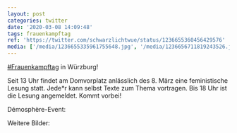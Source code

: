 ```yaml
---
layout: post
categories: twitter
date: '2020-03-08 14:09:48'
tags: frauenkampftag
ref: 'https://twitter.com/schwarzlichtwue/status/1236655360456429576'
media: ['/media/1236655335961755648.jpg', '/media/1236656711819243526.jpg', '/media/1236656717636816896.jpg', '/media/1236656722963464192.jpg', '/media/1236656727908548608.jpg']
---
```

[#Frauenkampftag](/t/frauenkampftag) in Würzburg!



Seit 13 Uhr findet am Domvorplatz anlässlich des 8. März eine feministische Lesung statt. Jede\*r kann selbst Texte zum Thema vortragen. Bis 18 Uhr ist die Lesung angemeldet. Kommt vorbei!



Démosphère-Event:  

Weitere Bilder: 